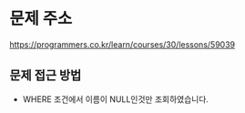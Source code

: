 # 문제 주소
https://programmers.co.kr/learn/courses/30/lessons/59039

## 문제 접근 방법
- WHERE 조건에서 이름이 NULL인것만 조회하였습니다.